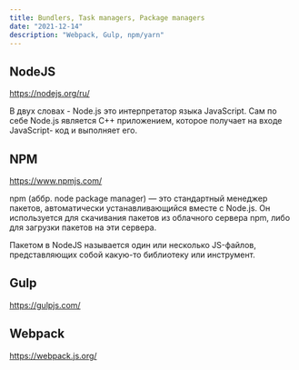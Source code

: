 ```yaml
---
title: Bundlers, Task managers, Package managers
date: "2021-12-14"
description: "Webpack, Gulp, npm/yarn"
---
```


## NodeJS

https://nodejs.org/ru/

В двух словах - Node.js это интерпретатор языка JavaScript. Сам по себе
Node.js является C++ приложением, которое получает на входе JavaScript-
код и выполняет его.

## NPM

https://www.npmjs.com/

npm (аббр. node package manager) — это стандартный менеджер пакетов, автоматически 
устанавливающийся вместе с Node.js. Он используется для скачивания пакетов из 
облачного сервера npm, либо для загрузки пакетов на эти сервера.

Пакетом в NodeJS называется один или несколько JS-файлов, представляющих собой 
какую-то библиотеку или инструмент.

## Gulp

https://gulpjs.com/

## Webpack

https://webpack.js.org/
